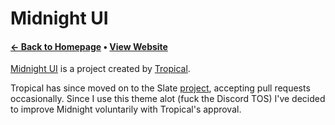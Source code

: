 # Midnight UI
#### [← Back to Homepage](https://fluffapparition.github.io/) • [View Website](https://tropix126.github.io/BetterDiscordStuff/midnight/)

[Midnight UI](https://github.com/Tropix126/BetterDiscordStuff/tree/fa5eece504a7f0aa92f5ec97fd9644893773355e/midnight) is a project created by [Tropical](https://github.com/Tropix126).

Tropical has since moved on to the Slate [project](https://github.com/Tropix126/BetterDiscordStuff/tree/fa5eece504a7f0aa92f5ec97fd9644893773355e/slate), accepting pull requests occasionally. Since I use this theme alot (fuck the Discord TOS) I've decided to improve Midnight voluntarily with Tropical's approval.
